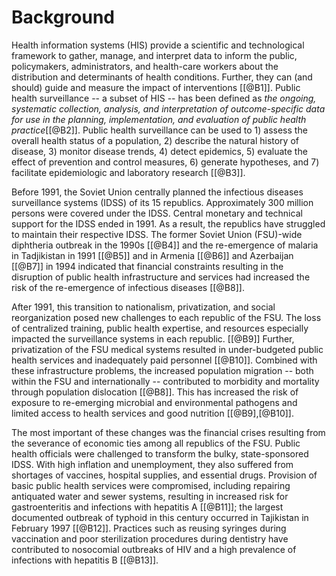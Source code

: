 Background
==========

Health information systems (HIS) provide a scientific and technological framework to gather, manage, and interpret data to inform the public, policymakers, administrators, and health-care workers about the distribution and determinants of health conditions. Further, they can (and should) guide and measure the impact of interventions \[[@B1]\]. Public health surveillance -- a subset of HIS -- has been defined as *the ongoing, systematic collection, analysis, and interpretation of outcome-specific data for use in the planning, implementation, and evaluation of public health practice*\[[@B2]\]. Public health surveillance can be used to 1) assess the overall health status of a population, 2) describe the natural history of disease, 3) monitor disease trends, 4) detect epidemics, 5) evaluate the effect of prevention and control measures, 6) generate hypotheses, and 7) facilitate epidemiologic and laboratory research \[[@B3]\].

Before 1991, the Soviet Union centrally planned the infectious diseases surveillance systems (IDSS) of its 15 republics. Approximately 300 million persons were covered under the IDSS. Central monetary and technical support for the IDSS ended in 1991. As a result, the republics have struggled to maintain their respective IDSS. The former Soviet Union (FSU)-wide diphtheria outbreak in the 1990s \[[@B4]\] and the re-emergence of malaria in Tadjikistan in 1991 \[[@B5]\] and in Armenia \[[@B6]\] and Azerbaijan \[[@B7]\] in 1994 indicated that financial constraints resulting in the disruption of public health infrastructure and services had increased the risk of the re-emergence of infectious diseases \[[@B8]\].

After 1991, this transition to nationalism, privatization, and social reorganization posed new challenges to each republic of the FSU. The loss of centralized training, public health expertise, and resources especially impacted the surveillance systems in each republic. \[[@B9]\] Further, privatization of the FSU medical systems resulted in under-budgeted public health services and inadequately paid personnel \[[@B10]\]. Combined with these infrastructure problems, the increased population migration -- both within the FSU and internationally -- contributed to morbidity and mortality through population dislocation \[[@B8]\]. This has increased the risk of exposure to re-emerging microbial and environmental pathogens and limited access to health services and good nutrition \[[@B9],[@B10]\].

The most important of these changes was the financial crises resulting from the severance of economic ties among all republics of the FSU. Public health officials were challenged to transform the bulky, state-sponsored IDSS. With high inflation and unemployment, they also suffered from shortages of vaccines, hospital supplies, and essential drugs. Provision of basic public health services were compromised, including repairing antiquated water and sewer systems, resulting in increased risk for gastroenteritis and infections with hepatitis A \[[@B11]\]; the largest documented outbreak of typhoid in this century occurred in Tajikistan in February 1997 \[[@B12]\]. Practices such as reusing syringes during vaccination and poor sterilization procedures during dentistry have contributed to nosocomial outbreaks of HIV and a high prevalence of infections with hepatitis B \[[@B13]\].
